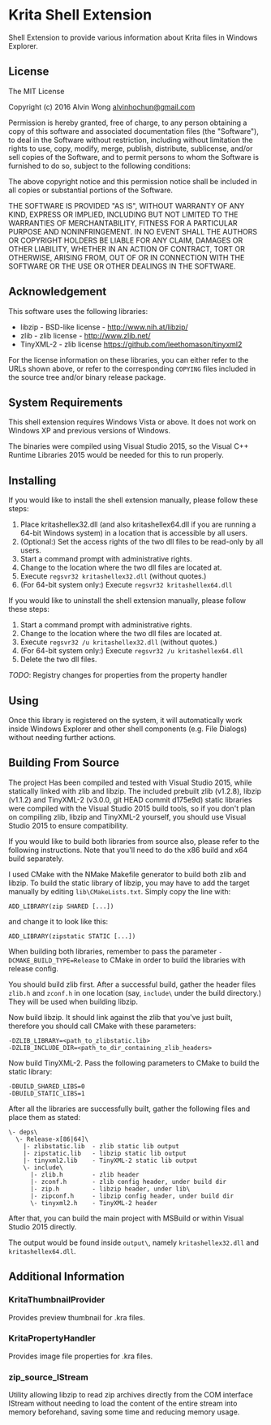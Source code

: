 Krita Shell Extension
=====================

Shell Extension to provide various information about Krita files in
Windows Explorer.


License
-------

The MIT License

Copyright (c) 2016 Alvin Wong <alvinhochun@gmail.com>

Permission is hereby granted, free of charge, to any person obtaining
a copy of this software and associated documentation files (the
"Software"), to deal in the Software without restriction, including
without limitation the rights to use, copy, modify, merge, publish,
distribute, sublicense, and/or sell copies of the Software, and to
permit persons to whom the Software is furnished to do so, subject to
the following conditions:

The above copyright notice and this permission notice shall be
included in all copies or substantial portions of the Software.

THE SOFTWARE IS PROVIDED "AS IS", WITHOUT WARRANTY OF ANY KIND,
EXPRESS OR IMPLIED, INCLUDING BUT NOT LIMITED TO THE WARRANTIES OF
MERCHANTABILITY, FITNESS FOR A PARTICULAR PURPOSE AND NONINFRINGEMENT.
IN NO EVENT SHALL THE AUTHORS OR COPYRIGHT HOLDERS BE LIABLE FOR ANY
CLAIM, DAMAGES OR OTHER LIABILITY, WHETHER IN AN ACTION OF CONTRACT,
TORT OR OTHERWISE, ARISING FROM, OUT OF OR IN CONNECTION WITH THE
SOFTWARE OR THE USE OR OTHER DEALINGS IN THE SOFTWARE.


Acknowledgement
---------------

This software uses the following libraries:

- libzip - BSD-like license - http://www.nih.at/libzip/
- zlib - zlib license - http://www.zlib.net/
- TinyXML-2 - zlib license https://github.com/leethomason/tinyxml2

For the license information on these libraries, you can either refer
to the URLs shown above, or refer to the corresponding `COPYING` files
included in the source tree and/or binary release package.


System Requirements
-------------------

This shell extension requires Windows Vista or above. It does not
work on Windows XP and previous versions of Windows.

The binaries were compiled using Visual Studio 2015, so the Visual
C++ Runtime Libraries 2015 would be needed for this to run properly.


Installing
----------

If you would like to install the shell extension manually, please
follow these steps:

1. Place kritashellex32.dll (and also kritashellex64.dll if you are
  running a 64-bit Windows system) in a location that is accessible
  by all users.
2. (Optional:) Set the access rights of the two dll files to be
  read-only by all users.
3. Start a command prompt with administrative rights.
4. Change to the location where the two dll files are located at.
5. Execute `regsvr32 kritashellex32.dll` (without quotes.)
6. (For 64-bit system only:) Execute `regsvr32 kritashellex64.dll`

If you would like to uninstall the shell extension manually, please
follow these steps:

1. Start a command prompt with administrative rights.
2. Change to the location where the two dll files are located at.
3. Execute `regsvr32 /u kritashellex32.dll` (without quotes.)
4. (For 64-bit system only:) Execute `regsvr32 /u kritashellex64.dll`
5. Delete the two dll files.

*TODO*: Registry changes for properties from the property handler


Using
-----

Once this library is registered on the system, it will automatically
work inside Windows Explorer and other shell components (e.g. File
Dialogs) without needing further actions.


Building From Source
--------------------

The project Has been compiled and tested with Visual Studio 2015,
while statically linked with zlib and libzip. The included prebuilt
zlib (v1.2.8), libzip (v1.1.2) and TinyXML-2 (v3.0.0, git HEAD commit
d175e9d) static libraries were compiled with the Visual Studio 2015
build tools, so if you don't plan on compiling zlib, libzip and
TinyXML-2 yourself, you should use Visual Studio 2015 to ensure
compatibility.

If you would like to build both libraries from source also, please
refer to the following instructions. Note that you'll need to do the
x86 build and x64 build separately.

I used CMake with the NMake Makefile generator to build both zlib and
libzip. To build the static library of libzip, you may have to add
the target manually by editing `lib\CMakeLists.txt`. Simply copy the
line with:

    ADD_LIBRARY(zip SHARED [...])

and change it to look like this:

    ADD_LIBRARY(zipstatic STATIC [...])

When building both libraries, remember to pass the parameter
`-DCMAKE_BUILD_TYPE=Release` to CMake in order to build the libraries
with release config.

You should build zlib first. After a successful build, gather the
header files `zlib.h` and `zconf.h` in one location (say, `include\`
under the build directory.) They will be used when building libzip.

Now build libzip. It should link against the zlib that you've just
built, therefore you should call CMake with these parameters:

    -DZLIB_LIBRARY=<path_to_zlibstatic.lib>
    -DZLIB_INCLUDE_DIR=<path_to_dir_containing_zlib_headers>

Now build TinyXML-2. Pass the following parameters to CMake to build
the static library:

    -DBUILD_SHARED_LIBS=0
    -DBUILD_STATIC_LIBS=1

After all the libraries are successfully built, gather the following
files and place them as stated:

    \- deps\
	  \- Release-x[86|64]\
		|- zlibstatic.lib  - zlib static lib output
	    |- zipstatic.lib   - libzip static lib output
		|- tinyxml2.lib    - TinyXML-2 static lib output
		\- include\
		  |- zlib.h        - zlib header
		  |- zconf.h       - zlib config header, under build dir
		  |- zip.h         - libzip header, under lib\
		  |- zipconf.h     - libzip config header, under build dir
		  \- tinyxml2.h    - TinyXML-2 header

After that, you can build the main project with MSBuild or within
Visual Studio 2015 directly.

The output would be found inside `output\`, namely
`kritashellex32.dll` and `kritashellex64.dll`.


Additional Information
----------------------

### KritaThumbnailProvider ###

Provides preview thumbnail for .kra files.

### KritaPropertyHandler ###

Provides image file properties for .kra files.

### zip_source_IStream ###

Utility allowing libzip to read zip archives directly from the COM
interface IStream without needing to load the content of the entire
stream into memory beforehand, saving some time and reducing memory
usage.
